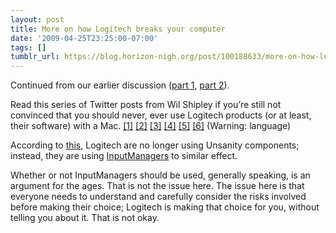 ```yaml
---
layout: post
title: More on how Logitech breaks your computer
date: '2009-04-25T23:25:00-07:00'
tags: []
tumblr_url: https://blog.horizon-nigh.org/post/100188633/more-on-how-logitech-breaks-your-computer
---
```

Continued from our earlier discussion ([part 1](http://linklog.horizon-nigh.org/2007/06/28/all-logitech-mac-drivers-silently-install-unsanity.html), [part 2](http://linklog.horizon-nigh.org/2007/10/29/daring-fireball-on-the-leopard-blue-screens.html)).

Read this series of Twitter posts from Wil Shipley if you’re still not convinced that you should never, ever use Logitech products (or at least, their software) with a Mac. [[1]](http://twitter.com/wilshipley/status/1617759907) [[2]](http://twitter.com/wilshipley/status/1617764796) [[3]](http://twitter.com/wilshipley/status/1617765573) [[4]](http://twitter.com/wilshipley/status/1617789347) [[5]](http://twitter.com/wilshipley/status/1617832987) [[6]](http://twitter.com/wilshipley/status/1617836772)&nbsp;(Warning: language)

According to [this](http://twitter.com/bbum/status/1617806493), Logitech are no longer using Unsanity components; instead, they are using [InputManagers](http://www.macjournals.com/news/inputmanagerhacks.html) to similar effect.

Whether or not InputManagers should be used, generally speaking, is an argument for the ages. That is not the issue here. The issue here is that everyone needs to understand and carefully consider the risks involved before making their choice; Logitech is making that choice for you, without telling you about it. That is not okay.

